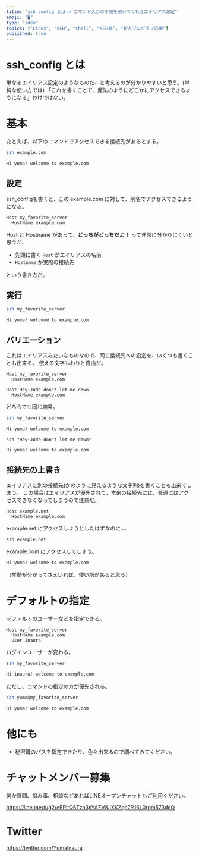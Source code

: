 ```yaml
---
title: "ssh_config とは > コマンド入力の手間を省いてくれるエイリアス設定"
emoji: "🖥"
type: "idea"
topics: ["Linux", "SSH", "shell", "初心者", "新人プログラマ応援"]
published: true
---
```


# ssh_config とは

単なるエイリアス設定のようなものだ、と考えるのが分かりやすいと思う。(単純な使い方では)
「これを書くことで、魔法のようにどこかにアクセスできるようになる」わけではない。

# 基本

たとえば、以下のコマンドでアクセスできる接続先があるとする。

```bash
ssh example.com
```

```bash
Hi yuma! welcome to example.com
```


## 設定

ssh_configを書くと、この example.com に対して、別名でアクセスできるようになる。

```bash:~/.ssh/config
Host my_favorite_server
  HostName example.com
```

Host と Hostname があって、**どっちがどっちだよ！** って非常に分かりにくいと思うが、

- 先頭に書く `Host` がエイリアスの名前
- `Hostname` が実際の接続先

という書き方だ。

## 実行

```bash
ssh my_favorite_server
```

```bash
Hi yuma! welcome to example.com
```

## バリエーション

これはエイリアスみたいなものなので、同じ接続先への設定を、いくつも書くことも出来る。
使える文字もわりと自由だ。

```:~/.ssh/config
Host my_favorite_server
  HostName example.com

Host Hey~Jude-don't-let-me-down
  HostName example.com
```

どちらでも同じ結果。

```bash
ssh my_favorite_server
```

```bash
Hi yuma! welcome to example.com
```


```
ssh "Hey~Jude-don't-let-me-down"
```

```bash
Hi yuma! welcome to example.com
```

## 接続先の上書き

エイリアスに別の接続先(かのように見えるような文字列)を書くことも出来てしまう。
この場合はエイリアスが優先されて、本来の接続先には、普通にはアクセスできなくなってしまうので注意だ。

```:~/.ssh/config
Host example.net
  HostName example.com
```

example.net にアクセスしようとしたはずなのに....

```
ssh example.net
```

example.com にアクセスしてしまう。

```bash
Hi yuma! welcome to example.com
```

（挙動が分かってさえいれば、使い所があると思う）

# デフォルトの指定

デフォルトのユーザーなどを指定できる。

```:~/.ssh/config
Host my_favorite_server
  HostName example.com
  User inaura
```

ログインユーザーが変わる。

```bash
ssh my_favorite_server
```

```bash
Hi inaura! welcome to example.com
```

ただし、コマンドの指定の方が優先される。

```bash
ssh yuma@my_favorite_server
```

```bash
Hi yuma! welcome to example.com
```

# 他にも

- 秘密鍵のパスを指定できたり、色々出来るので調べてみてください。
















<!-- Update From Qiita API -->

# チャットメンバー募集


何か質問、悩み事、相談などあればLINEオープンチャットもご利用ください。

https://line.me/ti/g2/eEPltQ6Tzh3pYAZV8JXKZqc7PJ6L0rpm573dcQ





# Twitter


https://twitter.com/YumaInaura


<!-- Update From Qiita API -->


